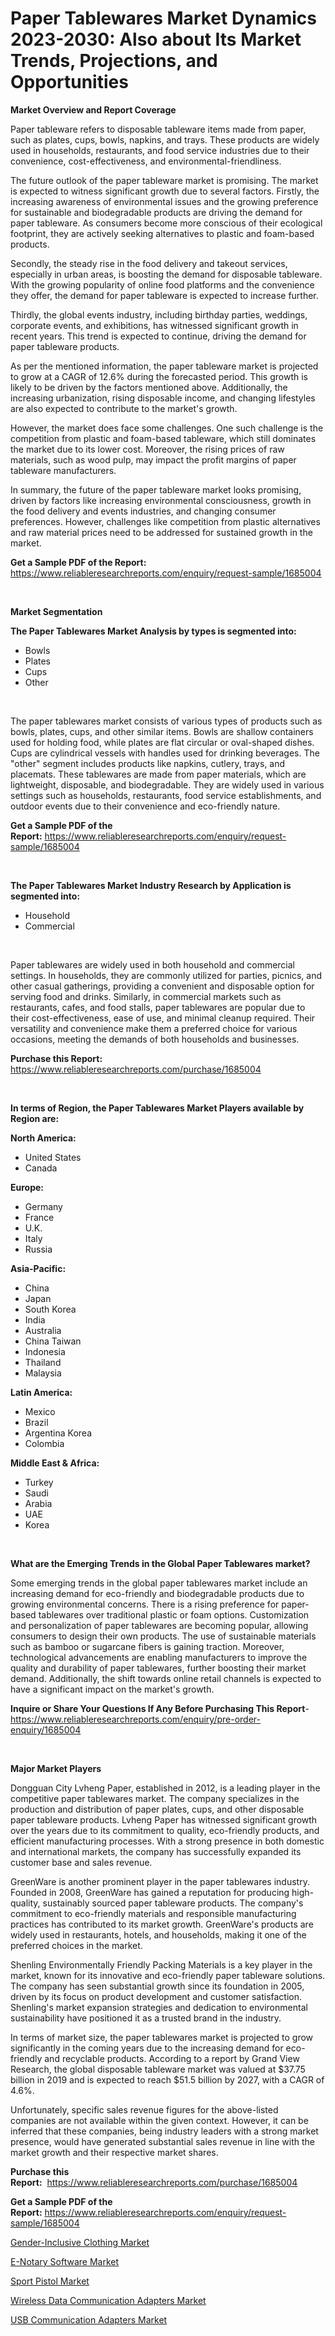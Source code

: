 <p><h1>Paper Tablewares Market Dynamics 2023-2030: Also about Its Market Trends, Projections, and Opportunities</h1></p><p><strong>Market Overview and Report Coverage</strong></p>
<p><p>Paper tableware refers to disposable tableware items made from paper, such as plates, cups, bowls, napkins, and trays. These products are widely used in households, restaurants, and food service industries due to their convenience, cost-effectiveness, and environmental-friendliness.</p><p>The future outlook of the paper tableware market is promising. The market is expected to witness significant growth due to several factors. Firstly, the increasing awareness of environmental issues and the growing preference for sustainable and biodegradable products are driving the demand for paper tableware. As consumers become more conscious of their ecological footprint, they are actively seeking alternatives to plastic and foam-based products.</p><p>Secondly, the steady rise in the food delivery and takeout services, especially in urban areas, is boosting the demand for disposable tableware. With the growing popularity of online food platforms and the convenience they offer, the demand for paper tableware is expected to increase further.</p><p>Thirdly, the global events industry, including birthday parties, weddings, corporate events, and exhibitions, has witnessed significant growth in recent years. This trend is expected to continue, driving the demand for paper tableware products.</p><p>As per the mentioned information, the paper tableware market is projected to grow at a CAGR of 12.6% during the forecasted period. This growth is likely to be driven by the factors mentioned above. Additionally, the increasing urbanization, rising disposable income, and changing lifestyles are also expected to contribute to the market's growth.</p><p>However, the market does face some challenges. One such challenge is the competition from plastic and foam-based tableware, which still dominates the market due to its lower cost. Moreover, the rising prices of raw materials, such as wood pulp, may impact the profit margins of paper tableware manufacturers.</p><p>In summary, the future of the paper tableware market looks promising, driven by factors like increasing environmental consciousness, growth in the food delivery and events industries, and changing consumer preferences. However, challenges like competition from plastic alternatives and raw material prices need to be addressed for sustained growth in the market.</p></p>
<p><strong>Get a Sample PDF of the Report:</strong> <a href="https://www.reliableresearchreports.com/enquiry/request-sample/1685004">https://www.reliableresearchreports.com/enquiry/request-sample/1685004</a></p>
<p>&nbsp;</p>
<p><strong>Market Segmentation</strong></p>
<p><strong>The Paper Tablewares Market Analysis by types is segmented into:</strong></p>
<p><ul><li>Bowls</li><li>Plates</li><li>Cups</li><li>Other</li></ul></p>
<p>&nbsp;</p>
<p><p>The paper tablewares market consists of various types of products such as bowls, plates, cups, and other similar items. Bowls are shallow containers used for holding food, while plates are flat circular or oval-shaped dishes. Cups are cylindrical vessels with handles used for drinking beverages. The "other" segment includes products like napkins, cutlery, trays, and placemats. These tablewares are made from paper materials, which are lightweight, disposable, and biodegradable. They are widely used in various settings such as households, restaurants, food service establishments, and outdoor events due to their convenience and eco-friendly nature.</p></p>
<p><strong>Get a Sample PDF of the Report:</strong>&nbsp;<a href="https://www.reliableresearchreports.com/enquiry/request-sample/1685004">https://www.reliableresearchreports.com/enquiry/request-sample/1685004</a></p>
<p>&nbsp;</p>
<p><strong>The Paper Tablewares Market Industry Research by Application is segmented into:</strong></p>
<p><ul><li>Household</li><li>Commercial</li></ul></p>
<p>&nbsp;</p>
<p><p>Paper tablewares are widely used in both household and commercial settings. In households, they are commonly utilized for parties, picnics, and other casual gatherings, providing a convenient and disposable option for serving food and drinks. Similarly, in commercial markets such as restaurants, cafes, and food stalls, paper tablewares are popular due to their cost-effectiveness, ease of use, and minimal cleanup required. Their versatility and convenience make them a preferred choice for various occasions, meeting the demands of both households and businesses.</p></p>
<p><strong>Purchase this Report:</strong>&nbsp; <a href="https://www.reliableresearchreports.com/purchase/1685004">https://www.reliableresearchreports.com/purchase/1685004</a></p>
<p>&nbsp;</p>
<p><strong>In terms of Region, the Paper Tablewares Market Players available by Region are:</strong></p>
<p>
    <p> <strong> North America: </strong>
        <ul>
            <li>United States</li>
            <li>Canada</li>
        </ul>
        </p> 
    <p> <strong> Europe: </strong>
        <ul>
            <li>Germany</li>
            <li>France</li>
            <li>U.K.</li>
            <li>Italy</li>
            <li>Russia</li>
        </ul>
        </p> 
    <p> <strong> Asia-Pacific: </strong>
        <ul>
            <li>China</li>
            <li>Japan</li>
            <li>South Korea</li>
            <li>India</li>
            <li>Australia</li>
            <li>China Taiwan</li>
            <li>Indonesia</li>
            <li>Thailand</li>
            <li>Malaysia</li>
        </ul>
        </p> 
    <p> <strong> Latin America: </strong>
        <ul>
            <li>Mexico</li>
            <li>Brazil</li>
            <li>Argentina Korea</li>
            <li>Colombia</li>
        </ul>
        </p> 
    <p> <strong> Middle East & Africa: </strong>
        <ul>
            <li>Turkey</li>
            <li>Saudi</li>
            <li>Arabia</li>
            <li>UAE</li>
            <li>Korea</li>
        </ul>
    </p>
    </p>
<p>&nbsp;</p>
<p><strong>What are the Emerging Trends in the Global Paper Tablewares market?</strong></p>
<p><p>Some emerging trends in the global paper tablewares market include an increasing demand for eco-friendly and biodegradable products due to growing environmental concerns. There is a rising preference for paper-based tablewares over traditional plastic or foam options. Customization and personalization of paper tablewares are becoming popular, allowing consumers to design their own products. The use of sustainable materials such as bamboo or sugarcane fibers is gaining traction. Moreover, technological advancements are enabling manufacturers to improve the quality and durability of paper tablewares, further boosting their market demand. Additionally, the shift towards online retail channels is expected to have a significant impact on the market's growth.</p></p>
<p><strong>Inquire or Share Your Questions If Any Before Purchasing This Report</strong>- <a href="https://www.reliableresearchreports.com/enquiry/pre-order-enquiry/1685004">https://www.reliableresearchreports.com/enquiry/pre-order-enquiry/1685004</a></p>
<p>&nbsp;</p>
<p><strong>Major Market Players</strong></p>
<p><p>Dongguan City Lvheng Paper, established in 2012, is a leading player in the competitive paper tablewares market. The company specializes in the production and distribution of paper plates, cups, and other disposable paper tableware products. Lvheng Paper has witnessed significant growth over the years due to its commitment to quality, eco-friendly products, and efficient manufacturing processes. With a strong presence in both domestic and international markets, the company has successfully expanded its customer base and sales revenue.</p><p>GreenWare is another prominent player in the paper tablewares industry. Founded in 2008, GreenWare has gained a reputation for producing high-quality, sustainably sourced paper tableware products. The company's commitment to eco-friendly materials and responsible manufacturing practices has contributed to its market growth. GreenWare's products are widely used in restaurants, hotels, and households, making it one of the preferred choices in the market.</p><p>Shenling Environmentally Friendly Packing Materials is a key player in the market, known for its innovative and eco-friendly paper tableware solutions. The company has seen substantial growth since its foundation in 2005, driven by its focus on product development and customer satisfaction. Shenling's market expansion strategies and dedication to environmental sustainability have positioned it as a trusted brand in the industry.</p><p>In terms of market size, the paper tablewares market is projected to grow significantly in the coming years due to the increasing demand for eco-friendly and recyclable products. According to a report by Grand View Research, the global disposable tableware market was valued at $37.75 billion in 2019 and is expected to reach $51.5 billion by 2027, with a CAGR of 4.6%.</p><p>Unfortunately, specific sales revenue figures for the above-listed companies are not available within the given context. However, it can be inferred that these companies, being industry leaders with a strong market presence, would have generated substantial sales revenue in line with the market growth and their respective market shares.</p></p>
<p><strong>Purchase this Report:</strong>&nbsp;&nbsp;<a href="https://www.reliableresearchreports.com/purchase/1685004">https://www.reliableresearchreports.com/purchase/1685004</a></p>
<p></p>
<p><strong>Get a Sample PDF of the Report:</strong>&nbsp;<a href="https://www.reliableresearchreports.com/enquiry/request-sample/1685004">https://www.reliableresearchreports.com/enquiry/request-sample/1685004</a></p>
<p><p><a href="https://medium.com/@lisasanchez1968/gender-inclusive-clothing-market-report-reveals-the-latest-trends-and-growth-opportunities-of-this-ed186dbfd090">Gender-Inclusive Clothing Market</a></p><p><a href="https://github.com/amae102299/Market-Research-Report-List-1/blob/main/e-notary-software-market.md">E-Notary Software Market</a></p><p><a href="https://medium.com/@brittanyrobertson07/sport-pistol-market-report-reveals-the-latest-trends-and-growth-opportunities-of-this-market-0dcee2b04b61">Sport Pistol Market</a></p><p><a href="https://www.linkedin.com/pulse/wireless-data-communication-adapters-market-size-share/">Wireless Data Communication Adapters Market</a></p><p><a href="https://www.linkedin.com/pulse/usb-communication-adapters-market-size-share-global-analysis/">USB Communication Adapters Market</a></p></p>